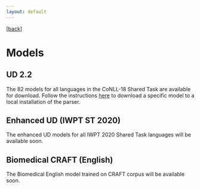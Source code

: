 ```yaml
---
layout: default
---
```


[[back]](index.html)

# Models

## UD 2.2

The 82 models for all languages in the CoNLL-18 Shared Task are available for download. Follow the instructions [here](install.html#download-the-models) to download a specific model to a local installation of the parser.

## Enhanced UD (IWPT ST 2020)

The enhanced UD models for all IWPT 2020 Shared Task languages will be available soon.

## Biomedical CRAFT (English)

The Biomedical English model trained on CRAFT corpus will be available soon.


